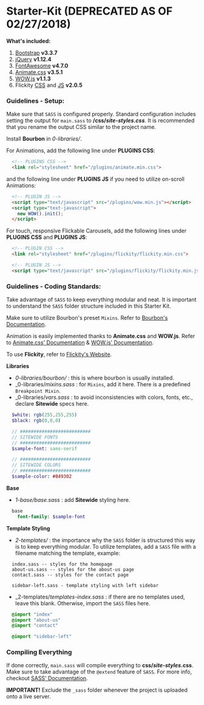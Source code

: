 # Starter-Kit (DEPRECATED AS OF 02/27/2018)

**What's included:**

1. [Bootstrap](http://getbootstrap.com/) **v3.3.7**
2. [jQuery](https://jquery.com/download/) **v1.12.4**
3. [FontAwesome](https://fortawesome.github.io/Font-Awesome/icons/) **v4.7.0**
4. [Animate.css](https://github.com/daneden/animate.css/blob/master/animate.min.css) **v3.5.1**
5. [WOW.js](https://github.com/matthieua/WOW/blob/master/dist/wow.min.js) **v1.1.3**
6. Flickity [CSS](https://github.com/metafizzy/flickity/blob/master/dist/flickity.min.css) and [JS](https://github.com/metafizzy/flickity/blob/master/dist/flickity.pkgd.min.js) **v2.0.5**

### **Guidelines - Setup:**

Make sure that `SASS` is configured properly. Standard configuration includes setting the output for `main.sass` to **/css/_site-styles.css_**. It is recommended that you rename the output CSS similar to the project name.

Install **Bourbon** in _0-libraries/_.

For Animations, add the following line under **PLUGINS CSS**:

```html
  <!-- PLUGINS CSS -->
  <link rel="stylesheet" href="/plugins/animate.min.css">
```

and the following line under **PLUGINS JS** if you need to utilize on-scroll Animations:

```html
  <!-- PLUGIN JS -->
  <script type="text/javascript" src="/plugins/wow.min.js"></script>
  <script type="text-javascript">
    new WOW().init();
  </script>
```

For touch, responsive Flickable Carousels, add the following lines under **PLUGINS CSS** and **PLUGINS JS**:

```html
  <!-- PLUGIN CSS -->
  <link rel="stylesheet" href="/plugins/flickity/flickity.min.css">
```

```html
  <!-- PLUGIN JS -->
  <script type="text/javascript" src="/plugins/flickity/flickity.min.js"></script>
```

### **Guidelines - Coding Standards:**

Take advantage of `SASS` to keep everything modular and neat. It is important to understand the `SASS` folder structure included in this Starter Kit.

Make sure to utilize Bourbon's preset `Mixins`. Refer to [Bourbon's Documentation](http://bourbon.io/docs/).

Animation is easily implemented thanks to **Animate.css** and **WOW.js**. Refer to [Animate.css' Documentation](https://github.com/daneden/animate.css#usage) & [WOW.js' Documentation](http://mynameismatthieu.com/WOW/docs.html).

To use **Flickity**, refer to [Flickity's Website](http://flickity.metafizzy.co/).

**Libraries**

- _0-libraries/bourbon/_ : this is where bourbon is usually installed.
- _0-libraries/_mixins.sass_ : for `Mixins`, add it here. There is a predefined `Breakpoint Mixin`.
- _0-libraries/_vars.sass_ : to avoid inconsistencies with colors, fonts, etc., declare **Sitewide** specs here.

```sass
  $white: rgb(255,255,255)
  $black: rgb(0,0,0)

  // ##########################
  // SITEWIDE FONTS
  // ##########################
  $sample-font: sans-serif

  // ##########################
  // SITEWIDE COLORS
  // ##########################
  $sample-color: #849302
```

**Base**

- _1-base/base.sass_ : add **Sitewide** styling here.

```sass
  base
    font-family: $sample-font
```

**Template Styling**

- _2-templates/_ : the importance why the `SASS` folder is structured this way is to keep everything modular. To utilize templates, add a `SASS` file with a filename matching the template, example:

```
  index.sass -- styles for the homepage
  about-us.sass -- styles for the about-us page
  contact.sass -- styles for the contact page

  sidebar-left.sass - template styling with left sidebar
```

- _2-templates/_templates-index.sass_ : if there are no templates used, leave this blank. Otherwise, import the `SASS` files here.

```sass
  @import "index"
  @import "about-us"
  @import "contact"

  @import "sidebar-left"
```

### **Compiling Everything**

If done correctly, `main.sass` will compile everything to **css/_site-styles_.css**. Make sure to take advantage of the `@extend` feature of `SASS`. For more info, checkout [SASS' Documentation](http://sass-lang.com/guide).

**IMPORTANT!** Exclude the `_sass` folder whenever the project is uploaded onto a live server.
